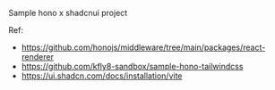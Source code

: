 Sample hono x shadcnui project

Ref:
- https://github.com/honojs/middleware/tree/main/packages/react-renderer
- https://github.com/kfly8-sandbox/sample-hono-tailwindcss
- https://ui.shadcn.com/docs/installation/vite
